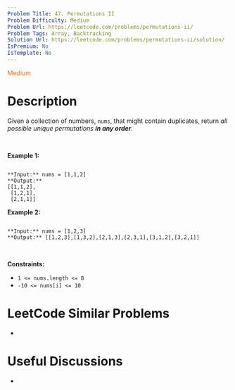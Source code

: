 ```yaml
---
Problem Title: 47. Permutations II
Problem Difficulty: Medium
Problem Url: https://leetcode.com/problems/permutations-ii/
Problem Tags: Array, Backtracking
Solution Url: https://leetcode.com/problems/permutations-ii/solution/
IsPremium: No
IsTemplate: No
---
```


<span style="color: rgb(239, 108, 0);">Medium</span>

# Description

Given a collection of numbers, `nums`, that might contain duplicates, return *all possible unique permutations **in any order**.*


 


**Example 1:**



```

**Input:** nums = [1,1,2]
**Output:**
[[1,1,2],
 [1,2,1],
 [2,1,1]]

```

**Example 2:**



```

**Input:** nums = [1,2,3]
**Output:** [[1,2,3],[1,3,2],[2,1,3],[2,3,1],[3,1,2],[3,2,1]]

```

 


**Constraints:**


* `1 <= nums.length <= 8`
* `-10 <= nums[i] <= 10`




# LeetCode Similar Problems

- []()

# Useful Discussions

- []()
